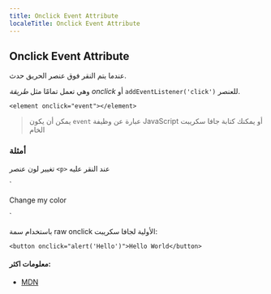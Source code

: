 ```yaml
---
title: Onclick Event Attribute
localeTitle: Onclick Event Attribute
---
```

## Onclick Event Attribute

عندما يتم النقر فوق عنصر الحريق حدث.

وهي تعمل تمامًا مثل _طريقة onclick_ أو `addEventListener('click')` للعنصر.

 `
<element onclick="event"></element> 
` 

> يمكن أن يكون `event` عبارة عن وظيفة JavaScript أو يمكنك كتابة جافا سكريبت الخام

### أمثلة

تغيير لون عنصر `<p>` عند النقر عليه

 `
<p id="text" onclick="redify()">Change my color</p> 
 
 <script> 
 function redify(){ 
  let text = document.querySelector('#text'); 
  text.style.color = "red"; 
 } 
 </script> 
` 

باستخدام سمة raw onclick الأولية لجافا سكريبت:

 `
<button onclick="alert('Hello')">Hello World</button> 
` 

#### معلومات اكثر:

*   [MDN](https://developer.mozilla.org/pt-BR/docs/Web/API/GlobalEventHandlers/onclick)